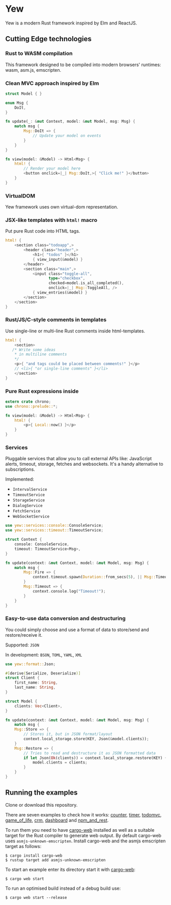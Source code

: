 # Yew

Yew is a modern Rust framework inspired by Elm and ReactJS.

## Cutting Edge technologies

### Rust to WASM compilation

This framework designed to be compiled into modern browsers' runtimes: wasm, asm.js, emscripten.

### Clean MVC approach inspired by Elm

```rust
struct Model { }

enum Msg {
    DoIt,
}

fn update(_: &mut Context, model: &mut Model, msg: Msg) {
    match msg {
        Msg::DoIt => {
            // Update your model on events
        }
    }
}

fn view(model: &Model) -> Html<Msg> {
    html! {
        // Render your model here
        <button onclick=|_| Msg::DoIt,>{ "Click me!" }</button>
    }
}
```

### VirtualDOM

Yew framework uses own virtual-dom representation.

### JSX-like templates with `html!` macro

Put pure Rust code into HTML tags.

```rust
html! {
    <section class="todoapp",>
        <header class="header",>
            <h1>{ "todos" }</h1>
            { view_input(&model) }
        </header>
        <section class="main",>
            <input class="toggle-all",
                   type="checkbox",
                   checked=model.is_all_completed(),
                   onclick=|_| Msg::ToggleAll, />
            { view_entries(&model) }
        </section>
    </section>
}
```

### Rust/JS/C-style comments in templates

Use single-line or multi-line Rust comments inside html-templates.

```rust
html! {
    <section>
   /* Write some ideas
    * in multiline comments
    */
    <p>{ "and tags could be placed between comments!" }</p>
    // <li>{ "or single-line comments" }</li>
    </section>
}
```

### Pure Rust expressions inside

```rust
extern crate chrono;
use chrono::prelude::*;

fn view(model: &Model) -> Html<Msg> {
    html! {
        <p>{ Local::now() }</p>
    }
}
```

### Services

Pluggable services that allow you to call external APIs like:
JavaScript alerts, timeout, storage, fetches and websockets.
It's a handy alternative to subscriptions.

Implemented:
* `IntervalService`
* `TimeoutService`
* `StorageService`
* `DialogService`
* `FetchService`
* `WebSocketService`

```rust
use yew::services::console::ConsoleService;
use yew::services::timeout::TimeoutService;

struct Context {
    console: ConsoleService,
    timeout: TimeoutService<Msg>,
}

fn update(context: &mut Context, model: &mut Model, msg: Msg) {
    match msg {
        Msg::Fire => {
            context.timeout.spawn(Duration::from_secs(5), || Msg::Timeout);
        }
        Msg::Timeout => {
            context.console.log("Timeout!");
        }
    }
}
```

### Easy-to-use data conversion and destructuring

You could simply choose and use a format of data to store/send and restore/receive it.

Supported: `JSON`

In development: `BSON`, `TOML`, `YAML`, `XML`

```rust
use yew::format::Json;

#[derive(Serialize, Deserialize)]
struct Client {
    first_name: String,
    last_name: String,
}

struct Model {
    clients: Vec<Client>,
}

fn update(context: &mut Context, model: &mut Model, msg: Msg) {
    match msg {
    Msg::Store => {
        // Stores it, but in JSON format/layout
        context.local_storage.store(KEY, Json(&model.clients));
    }
    Msg::Restore => {
        // Tries to read and destructure it as JSON formatted data
        if let Json(Ok(clients)) = context.local_storage.restore(KEY) {
            model.clients = clients;
        }
    }
}
```

## Running the examples

Clone or download this repository.

There are seven examples to check how it works:
[counter], [timer], [todomvc], [game_of_life], [crm], [dashboard] and [npm_and_rest].

To run them you need to have [cargo-web] installed as well as a suitable target
for the Rust compiler to generate web output. By default cargo-web uses
`asmjs-unknown-emscripten`. Install cargo-web and the asmjs emscripten target
as follows:

    $ cargo install cargo-web
    $ rustup target add asmjs-unknown-emscripten

To start an example enter its directory start it with [cargo-web]:

    $ cargo web start

To run an optimised build instead of a debug build use:

    $ cargo web start --release

[counter]: examples/counter
[timer]: examples/timer
[todomvc]: examples/todomvc
[game_of_life]: examples/game_of_life
[crm]: examples/crm
[dashboard]: examples/dashboard
[npm_and_rest]: examples/npm_and_rest
[cargo-web]: https://github.com/koute/cargo-web
